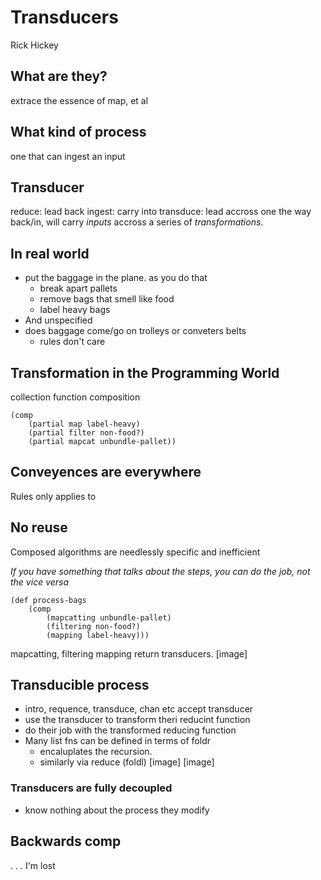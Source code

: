 Transducers
===========

Rick Hickey

## What are they?
extrace the essence of map, et al

## What kind of process
one that can ingest an input

## Transducer
reduce: lead back
ingest: carry into
transduce: lead accross
one the way back/in, will carry *inputs* accross a series of *transformations*.

## In real world
- put the baggage in the plane. as you do that
    - break apart pallets
    - remove bags that smell like food
    - label heavy bags
- And unspecified
- does baggage come/go on trolleys or conveters belts
    + rules don't care

## Transformation in the Programming World
collection function composition

    (comp
        (partial map label-heavy)
        (partial filter non-food?)
        (partial mapcat unbundle-pallet)) 

## Conveyences are everywhere
Rules only applies to 

## No reuse
Composed algorithms are needlessly specific and inefficient

*If you have something that talks about the steps, you can do the job, not the vice versa*

    (def process-bags
        (comp 
            (mapcatting unbundle-pallet)
            (filtering non-food?)
            (mapping label-heavy)))

mapcatting, filtering mapping return transducers.
[image]

## Transducible process
- intro, requence, transduce, chan etc accept transducer
- use the transducer to transform theri reducint function
- do their job with the transformed reducing function
- Many list fns can be defined in terms of foldr
    - encaluplates the recursion.
    - similarly via reduce (foldl)
[image]
[image]

### Transducers are fully decoupled
- know nothing about the process they modify

## Backwards comp

.
.
.
I'm lost